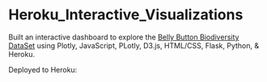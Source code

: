 # Heroku_Interactive_Visualizations

Built an interactive dashboard to explore the [Belly Button Biodiversity DataSet](http://robdunnlab.com/projects/belly-button-biodiversity/) using Plotly, JavaScript, PLotly, D3.js, HTML/CSS, Flask, Python, & Heroku.

Deployed to Heroku: 
